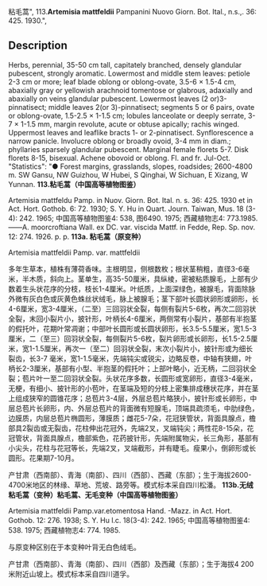粘毛蒿",
113.**Artemisia mattfeldii** Pampanini Nuovo Giorn. Bot. Ital., n.s.,. 36: 425. 1930.",

## Description
Herbs, perennial, 35-50 cm tall, capitately branched, densely glandular pubescent, strongly aromatic. Lowermost and middle stem leaves: petiole 2-3 cm or more; leaf blade oblong or oblong-ovate, 3.5-6 × 1.5-4 cm, abaxially gray or yellowish arachnoid tomentose or glabrous, adaxially and abaxially on veins glandular pubescent. Lowermost leaves (2 or)3-pinnatisect; middle leaves 2(or 3)-pinnatisect; segments 5 or 6 pairs, ovate or oblong-ovate, 1.5-2.5 × 1-1.5 cm; lobules lanceolate or deeply serrate, 3-7 × 1-1.5 mm, margin revolute, acute or obtuse apically; rachis winged. Uppermost leaves and leaflike bracts 1- or 2-pinnatisect. Synflorescence a narrow panicle. Involucre oblong or broadly ovoid, 3-4 mm in diam.; phyllaries sparsely glandular pubescent. Marginal female florets 5-7. Disk florets 8-15, bisexual. Achene obovoid or oblong. Fl. and fr. Jul-Oct.
  "Statistics": "● Forest margins, grasslands, slopes, roadsides; 2600-4800 m. SW Gansu, NW Guizhou, W Hubei, S Qinghai, W Sichuan, E Xizang, W Yunnan.
**113.粘毛蒿（中国高等植物图鉴）**

Artemisia mattfeldu Pamp. in Nuov. Giorn. Bot. Ital. n. s. 36: 425. 1930 et in Act. Hort. Gothob. 6: 72. 1930; S. Y. Hu in Quart. Journ. Taiwan, Mus. 18 (3-4): 242. 1965; 中国高等植物图鉴4: 538, 图6490. 1975; 西藏植物志4: 773.1985.——A. moorcroftiana Wall. ex DC. var. viscida Mattf. in Fedde, Rep. Sp. nov. 12: 274. 1926. p. p.
**113a. 粘毛蒿（原变种）**

Artemisia mattfeldii Pamp. var. mattfeldii

多年生草本，植株有薄荷香味。主根明显，侧根数枚；根状茎稍粗，直径3-6毫米，半木质，斜向上。茎单生，高35-50厘米，具纵棱，密被粘质腺毛，上部有少数着生头状花序的分枝，枝长1-4厘米。叶纸质，上面深绿色，被腺毛，背面除脉外微有灰白色或灰黄色蛛丝状绒毛，脉上被腺毛；茎下部叶长圆状卵形或卵形，长4-6厘米，宽3-4厘米，（二至）三回羽状全裂，每侧有裂片5-6枚，再次二回羽状全裂，末回小裂片小，披针形，叶柄长4-6厘米，两侧常有小裂片，基部有半抱茎的假托叶，花期叶常凋谢；中部叶长圆形或长圆状卵形，长3.5-5.5厘米，宽1.5-3厘米，二（至三）回羽状全裂，每侧裂片5-6枚，裂片卵形或长卵形，长1.5-2.5厘米，宽1-1.5厘米，再次一（至二）回羽状全裂，末次小裂片小，披针形或为细长裂齿，长3-7 毫米，宽1-1.5毫米，先端钝尖或锐尖，边略反卷，中轴有狭翅，叶柄长2-3厘米，基部有小型、半抱茎的假托叶；上部叶略小，近无柄，二回羽状全裂；苞片叶一至二回羽状全裂。头状花序多数，长圆形或宽卵形，直径3-4毫米，无梗，有细小、披针形的小苞叶，在茎端及短的分枝上密集排成穗状花序，并在茎上组成狭窄的圆锥花序；总苞片3-4层，外层总苞片略狭小，披针形或长卵形，中层总苞片长卵形，内、外层总苞片的背面微有短腺毛，顶端具疏须毛，中肋绿色，边膜质，内层总苞片椭圆形，薄膜质；雌花5-7朵，花冠狭管状，背面具腺点，檐部具2裂齿或无裂齿，花柱伸出花冠外，先端2叉，叉端钝尖；两性花8-15朵，花冠管状，背面具腺点，檐部紫色，花药披针形，先端附属物尖，长三角形，基部有小尖头，花柱与花冠等长，先端2叉，叉端截形，并有睫毛。瘦果小，倒卵形或长圆形。花果期7-10月。

产甘肃（西南部）、青海（南部）、四川（西部）、西藏（东部）；生于海拔2600-4700米地区的林缘、草地、荒坡、路旁等。模式标本采自四川松潘。
**113b.无绒粘毛蒿（变种）粘毛蒿、无毛变种（中国高等植物图鉴）**

Artemisia mattfeldii Pamp.var.etomentosa Hand. -Mazz. in Act. Hort. Gothob. 12: 276. 1938; S. Y. Hu l.c. 18(3-4): 242. 1965; 中国高等植物图鉴4: 538. 1975; 西藏植物志4: 774. 1985.

与原变种区别在于本变种叶背无白色绒毛。

产甘肃（西南部）、青海（南部）、四川（西部）及西藏（东部）；生于海拔4 200米附近山坡上。模式标本采自四川道孚。

